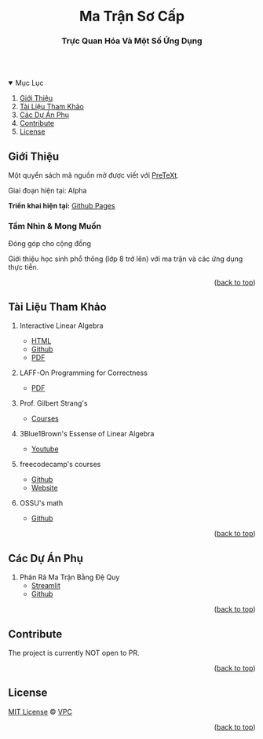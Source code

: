 <!-- Improved compatibility of back to top link: See: https://github.com/othneildrew/Best-README-Template/pull/73 -->
<a name="readme-top"></a>
<!--
*** Thanks for checking out the Best-README-Template. If you have a suggestion
*** that would make this better, please fork the repo and create a pull request
*** or simply open an issue with the tag "enhancement".
*** Don't forget to give the project a star!
*** Thanks again! Now go create something AMAZING! :D
-->



<!-- PROJECT SHIELDS -->
<!--
*** I'm using markdown "reference style" links for readability.
*** Reference links are enclosed in brackets [ ] instead of parentheses ( ).
*** See the bottom of this document for the declaration of the reference variables
*** for contributors-url, forks-url, etc. This is an optional, concise syntax you may use.
*** https://www.markdownguide.org/basic-syntax/#reference-style-links
-->



<!-- PROJECT LOGO -->
<br />
<div align="center">
<!--
  <a href="https://github.com/VinhPhmCng/gdscript-sections">
	<img src="https://raw.githubusercontent.com/VinhPhmCng/gdscript-sections/master/addons/gdscript_sections/logo.png" alt="Logo">
  </a>
-->

<h1 align="center">Ma Trận Sơ Cấp</h1>

<h3 align="center">Trực Quan Hóa Và Một Số Ứng Dụng</h3>
<br />
<br />
<br />
</div>



<!-- TABLE OF CONTENTS -->
<details open>
  <summary>Mục Lục</summary>
  <ol>
	<li><a href="#giới-thiệu">Giới Thiệu</a></li>
	<li><a href="#tài-liệu-tham-khảo">Tài Liệu Tham Khảo</a></li>
	<li><a href="#các-dự-án-phụ">Các Dự Án Phụ</a></li>
	<li><a href="#contribute">Contribute</a></li>
	<li><a href="#license">License</a></li>
  </ol>
</details>



<!-- GIỚI THIỆU -->
## Giới Thiệu 

Một quyển sách mã nguồn mở được viết với [PreTeXt](https://pretextbook.org/index.html).

Giai đoạn hiện tại: Alpha

**Triển khai hiện tại:** [Github Pages](https://vinhphmcng.github.io/ma-tran-so-cap/)

### Tầm Nhìn & Mong Muốn

Đóng góp cho cộng đồng

Giới thiệu học sinh phổ thông (lớp 8 trở lên) với ma trận và các ứng dụng thực tiễn.


<p align="right">(<a href="#readme-top">back to top</a>)</p>


<!-- TÀI LIỆU THAM KHẢO -->
## Tài Liệu Tham Khảo

1. Interactive Linear Algebra
   - [HTML](https://textbooks.math.gatech.edu/ila/)
   - [Github](https://github.com/QBobWatson/ila)
   - [PDF](reference-materials/ila.pdf)

1. LAFF-On Programming for Correctness
   - [PDF](reference-materials/LAFF.pdf)

1. Prof. Gilbert Strang's
   - [Courses](https://ocw.mit.edu/courses/res-18-010-a-2020-vision-of-linear-algebra-spring-2020/)

1. 3Blue1Brown's Essense of Linear Algebra
   - [Youtube](https://www.youtube.com/playlist?list=PLZHQObOWTQDPD3MizzM2xVFitgF8hE_ab)

1. freecodecamp's courses
   - [Github](https://github.com/freeCodeCamp/freeCodeCamp)
   - [Website](https://www.freecodecamp.org/)

1. OSSU's math
   - [Github](https://github.com/ossu/math?tab=readme-ov-file)


<p align="right">(<a href="#readme-top">back to top</a>)</p>


<!-- Các Dự Án Phụ -->
## Các Dự Án Phụ

1. Phân Rã Ma Trận Bằng Đệ Quy
   - [Streamlit](https://textbooks.math.gatech.edu/ila/)
   - [Github](https://github.com/VinhPhmCng/procedural-matrix-decomposition/tree/vn-vi)


<p align="right">(<a href="#readme-top">back to top</a>)</p>


<!-- CONTRIBUTE -->
## Contribute

The project is currently NOT open to PR.


<p align="right">(<a href="#readme-top">back to top</a>)</p>


<!-- LICENSE -->
## License
[MIT License](LICENSE) © [VPC](https://github.com/VinhPhmCng)


<p align="right">(<a href="#readme-top">back to top</a>)</p>
